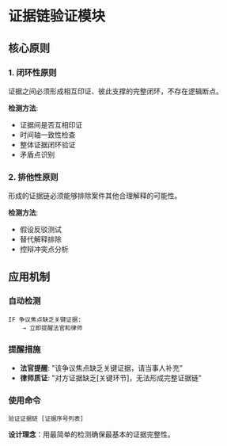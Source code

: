 # 证据链验证模块

## 核心原则

### 1. 闭环性原则

证据之间必须形成相互印证、彼此支撑的完整闭环，不存在逻辑断点。

**检测方法**:

- 证据间是否互相印证
- 时间轴一致性检查
- 整体证据闭环验证
- 矛盾点识别

### 2. 排他性原则

形成的证据链必须能够排除案件其他合理解释的可能性。

**检测方法**:

- 假设反驳测试
- 替代解释排除
- 控辩冲突点分析

## 应用机制

### 自动检测

```
IF 争议焦点缺乏关键证据:
    → 立即提醒法官和律师
```

### 提醒措施

- **法官提醒**: "该争议焦点缺乏关键证据，请当事人补充"
- **律师质证**: "对方证据缺乏[关键环节]，无法形成完整证据链"

### 使用命令

```
验证证据链 [证据序号列表]
```

**设计理念**：用最简单的检测确保最基本的证据完整性。
